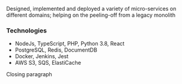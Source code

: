 Designed, implemented and deployed a variety of micro-services on different domains; helping on the peeling-off from a legacy monolith

### Technologies

- NodeJs, TypeScript, PHP, Python 3.8, React
- PostgreSQL, Redis, DocumentDB
- Docker, Jenkins, Jest
- AWS S3, SQS, ElastiCache

Closing paragraph
